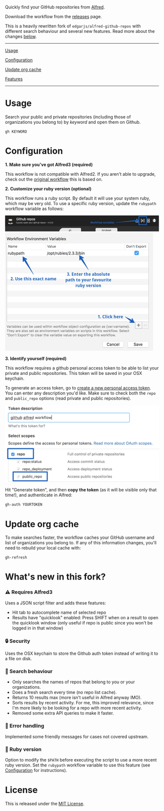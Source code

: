 Quickly find your GitHub repositories from [Alfred](http://www.alfredapp.com/).

Download the workflow from the [releases](https://github.com/KnVerey/alfred-github-repos/releases) page.

This is a heavily rewritten fork of `edgarjs/alfred-github-repos` with different search behaviour and several new features. Read more about the changes [below](#whats-new-in-this-fork).

---

[Usage](#usage)

[Configuration](#configuration)

[Update org cache](#update-org-cache)

[Features](#whats-new-in-this-fork)

---

# Usage

Search your public and private repositories (including those of organizations you belong to) by *keyword* and open them on Github.

    gh KEYWORD

# Configuration

**1. Make sure you've got Alfred3 (required)**

This workflow is not compatible with Alfred2. If you aren't able to upgrade, check out the [original workflow](https://github.com/edgarjs/alfred-github-repos) this is based on.

**2. Customize your ruby version (optional)**

This workflow runs a ruby script. By default it will use your system ruby, which may be very old. To use a specific ruby version, update the `rubypath` workflow variable as follows:

![Step1](var-help1.png "Click here")
![Step2](var-help2.png "Add the variable")

**3. Identify yourself (required)**

This workflow requires a github personal access token to be able to list your private and public repositories. This token will be saved in your OSX keychain.

To generate an access token, go to [create a new personal access token](https://github.com/settings/tokens/new?description=alfred-github-repos&scopes=repo). You can enter any description you'd like. Make sure to check both the `repo` and `public_repo` options (read private and public repositories).

![Access token help](access-token-screenshot.png)

Hit "Generate token", and then **copy the token** (as it will be visible only that time!), and authenticate in Alfred:

    gh-auth YOURTOKEN


# Update org cache

To make searches faster, the workflow caches your GitHub username and list of organizations you belong to. If any of this information changes, you'll need to rebuild your local cache with:

    gh-refresh

# What's new in this fork?

### :warning: Requires Alfred3
Uses a JSON script filter and adds these features:
- Hit tab to autocomplete name of selected repo
- Results have "quicklook" enabled: Press SHIFT when on a result to open the quicklook window (only useful if repo is public since you won't be logged in in that window)

### :lock: Security

Uses the OSX keychain to store the Github auth token instead of writing it to a file on disk.

### :round_pushpin: Search behaviour
- Only searches the names of repos that belong to you or your organizations.
- Does a fresh search every time (no repo list cache).
- Returns 10 results max (more isn't useful in Alfred anyway IMO).
- Sorts results by recent activity. For me, this improved relevance, since I'm more likely to be looking for a repo with more recent activity.
- Removed some extra API queries to make it faster.

### :ribbon: Error handling
Implemented some friendly messages for cases not covered upstream.

### :nut_and_bolt: Ruby version

Option to modify the `$PATH` before executing the script to use a more recent ruby version. Set the `rubypath` workflow variable to use this feature (see [Configuration](#configuration) for instructions).

# License

This is released under the [MIT License](http://opensource.org/licenses/MIT).
